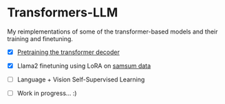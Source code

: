 # Transformers-LLM
My reimplementations of some of the transformer-based models and their training and finetuning. 

- [x] [Pretraining the transformer decoder](/Transformer_decoder_GPT.py)
- [x] Llama2 finetuning using LoRA on [samsum data](https://huggingface.co/datasets/Samsung/samsum)
- [ ] Language + Vision Self-Supervised Learning
- [ ] Work in progress... :)  

